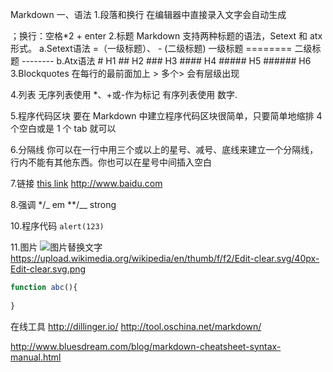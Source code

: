 Markdown 
一、语法
1.段落和换行
在编辑器中直接录入文字会自动生成<p>；换行：空格*2 + enter
2.标题
Markdown 支持两种标题的语法，Setext 和 atx 形式。
a.Setext语法  =（一级标题）、 - (二级标题)
		一级标题
		========
		二级标题
		--------
b.Atx语法
		# H1 
		## H2
		### H3
		#### H4
		##### H5
		###### H6
3.Blockquotes
在每行的最前面加上 >
多个> 会有层级出现

4.列表
无序列表使用 *、+或-作为标记
有序列表使用 数字. 

5.程序代码区块
要在 Markdown 中建立程序代码区块很简单，只要简单地缩排 4 个空白或是 1 个 tab 就可以

6.分隔线
你可以在一行中用三个或以上的星号、减号、底线来建立一个分隔线，行内不能有其他东西。你也可以在星号中间插入空白

7.链接
[this link](www.baidu.com "百度")
<http://www.baidu.com>

8.强调
*/_ em
**/__ strong

10.程序代码
`alert(123)`

11.图片
![图片替换文字](www.baidu.com/abc.png "百度图片")
https://upload.wikimedia.org/wikipedia/en/thumb/f/f2/Edit-clear.svg/40px-Edit-clear.svg.png

```javascript
function abc(){
	
}
```


在线工具
http://dillinger.io/
http://tool.oschina.net/markdown/

http://www.bluesdream.com/blog/markdown-cheatsheet-syntax-manual.html
